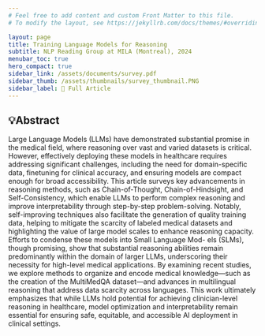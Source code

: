 ```yaml
---
# Feel free to add content and custom Front Matter to this file.
# To modify the layout, see https://jekyllrb.com/docs/themes/#overriding-theme-defaults

layout: page
title: Training Language Models for Reasoning
subtitle: NLP Reading Group at MILA (Montreal), 2024
menubar_toc: true
hero_compact: true
sidebar_link: /assets/documents/survey.pdf
sidebar_thumb: /assets/thumbnails/survey_thumbnail.PNG
sidebar_label: 📄 Full Article
---
```


## 💡Abstract

Large Language Models (LLMs) have demonstrated substantial promise in the medical field, where reasoning over vast and varied datasets is critical. However, effectively deploying these models in healthcare requires addressing significant challenges, including the need for domain-specific data, finetuning for clinical accuracy, and ensuring models are compact enough for broad accessibility. This article surveys key advancements in reasoning methods, such as Chain-of-Thought, Chain-of-Hindsight, and Self-Consistency, which enable LLMs to perform complex reasoning and improve interpretability through step-by-step problem-solving. Notably, self-improving techniques also facilitate the generation of quality training data, helping to mitigate the scarcity of labeled medical datasets and highlighting the value of large model scales to enhance reasoning capacity. Efforts to condense these models into Small Language Mod- els (SLMs), though promising, show that substantial reasoning abilities remain predominantly within the domain of larger LLMs, underscoring their necessity for high-level medical applications. By examining recent studies, we explore methods to organize and encode medical knowledge—such as the creation of the MultiMedQA dataset—and advances in multilingual reasoning that address data scarcity across languages. This work ultimately emphasizes that while LLMs hold potential for achieving clinician-level reasoning in healthcare, model optimization and interpretability remain essential for ensuring safe, equitable, and accessible AI deployment in clinical settings.
